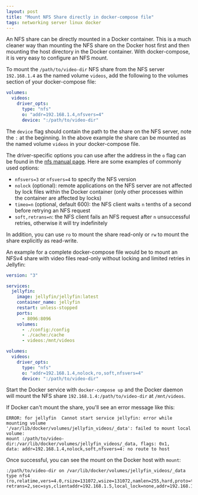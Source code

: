 ```yaml
---
layout: post
title: "Mount NFS Share directly in docker-compose file"
tags: networking server linux docker
---
```


An NFS share can be directly mounted in a Docker container. This is a much cleaner way than mounting the NFS share on
the Docker host first and then mounting the host directory in the Docker container. With docker-compose, it is very easy
to configure an NFS mount.

To mount the `/path/to/video-dir` NFS share from the NFS server `192.168.1.4` as the named volume `videos`, add the
following to the volumes section of your docker-compose file:

```yaml
volumes:
  videos:
    driver_opts:
      type: "nfs"
      o: "addr=192.168.1.4,nfsvers=4"
      device: ":/path/to/video-dir"
```

The `device` flag should contain the path to the share on the NFS server, note the `:` at the beginning. In the above
example the share can be mounted as the named volume `videos` in your docker-compose file.

The driver-specific options you can use after the address in the `o` flag can be found in the
[nfs manual page](https://man7.org/linux/man-pages/man5/nfs.5.html). Here are some examples of commonly used options:

* `nfsvers=3` or `nfsvers=4` to specify the NFS version
* `nolock` (optional): remote applications on the NFS server are not affected by lock files within the Docker container
(only other processes within the container are affected by locks)
* `timeo=n` (optional, default 600): the NFS client waits `n` tenths of a second before retrying an NFS request
* `soft,retrans=n`: the NFS client fails an NFS request after `n` unsuccessful retries, otherwise it will try
indefinitely

In addition, you can use `ro` to mount the share read-only or `rw` to mount the share explicitly as read-write.

An example for a complete docker-compose file would be to mount an NFSv4 share with video files read-only without
locking and limited retries in Jellyfin:

```yaml
version: "3"

services:
  jellyfin:
    image: jellyfin/jellyfin:latest
    container_name: jellyfin
    restart: unless-stopped
    ports:
      - 8096:8096
    volumes:
      - ./config:/config
      - ./cache:/cache
      - videos:/mnt/videos

volumes:
  videos:
    driver_opts:
      type: "nfs"
      o: "addr=192.168.1.4,nolock,ro,soft,nfsvers=4"
      device: ":/path/to/video-dir"
```

Start the Docker service with `docker-compose up` and the Docker daemon will mount the NFS share
`192.168.1.4:/path/to/video-dir` at `/mnt/videos`.

If Docker can't mount the share, you'll see an error message like this:

```
ERROR: for jellyfin  Cannot start service jellyfin: error while mounting volume
'/var/lib/docker/volumes/jellyfin_videos/_data': failed to mount local volume:
mount :/path/to/video-dir:/var/lib/docker/volumes/jellyfin_videos/_data, flags: 0x1,
data: addr=192.168.1.4,nolock,soft,nfsvers=4: no route to host
```

Once successful, you can see the mount on the Docker host with `mount`:

```
:/path/to/video-dir on /var/lib/docker/volumes/jellyfin_videos/_data type nfs4
(ro,relatime,vers=4.0,rsize=131072,wsize=131072,namlen=255,hard,proto=tcp,timeo=600,
retrans=2,sec=sys,clientaddr=192.168.1.5,local_lock=none,addr=192.168.1.4)
```
